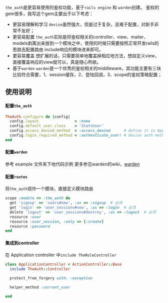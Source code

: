 
`the_auth`是更容易使用的鉴权功能，基于`rails engine` 和 `warden`创建。
鉴权的gem很多，我写这个gem主要出于以下考虑：

- 更容易理解和学习
`devise`虽然强大，但是过于复杂，且难于配置，对新手非常不友好；
- 更容易配置
`the_auth`实际是将鉴权相关的controller、view、mailer、models剥离出来放到一个模块之中，使用的时候只需要按照正常开发rails的思路去配置路由
include响应的模块进来即可。
- 更容易覆盖
想扩展的话，只需要简单地覆盖掉相应地方法，想自定义view，直接覆盖响应的view就可以，真是随心所欲。
- 基于`warden`
`warden`是一个优秀的鉴权相关的middleware，其功能主要有三块比较符合需要，1、session缓存，2、登陆回调，3、scope的鉴权策略配置；

## 使用说明

#### 配置`the_auth`

```ruby
TheAuth.configure do |config|
  config.layout                = :home
  config.default_user_class    = 'StatsUser'
  config.access_denied_method  = :access_denied      # define it in ApplicationController
  config.login_required_method = :authenticate_user! # devise auth method
end
```

#### 配置`warden`

参考 example 文件夹下地代码示例
更多参见warden的wiki，[warden](https://github.com/hassox/warden/wiki)


#### 配置`routes`

将`the_auth`视作一个模块，直接定义模块路由

```ruby
scope :module => :the_auth do
  get 'signup' => 'users#new', :as => :signup  # 必须
  get 'login' => 'user_sessions#new', :as => :login  # 必须
  delete 'logout' => 'user_sessions#destroy', :as => :logout  # 必须
  resource :user
  resource :user_session, :only => [:create]
  resource :password
end
```

#### 集成到controller

在 Application controller 中`include TheRoleController`

```ruby
class ApplicationController < ActionController::Base
  include TheAuth::Controller

  protect_from_forgery with: :exception

  helper_method :current_user

end
```



